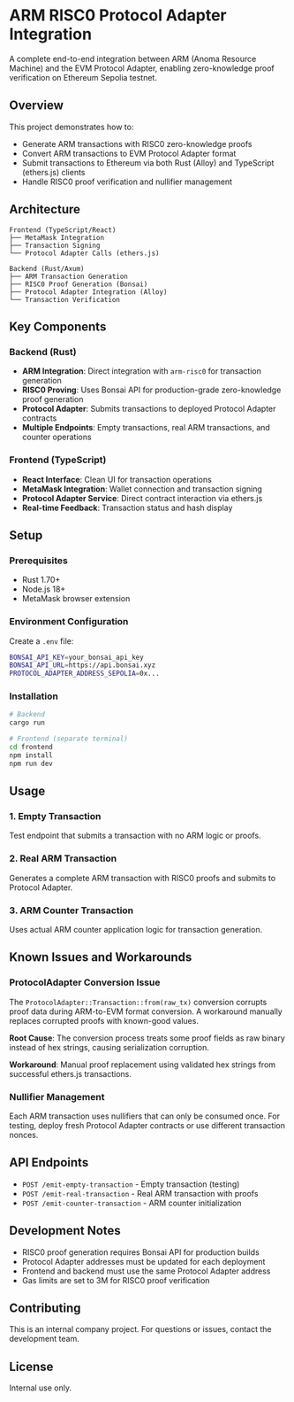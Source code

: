 # ARM RISC0 Protocol Adapter Integration

A complete end-to-end integration between ARM (Anoma Resource Machine) and the EVM Protocol Adapter, enabling zero-knowledge proof verification on Ethereum Sepolia testnet.

## Overview

This project demonstrates how to:
- Generate ARM transactions with RISC0 zero-knowledge proofs
- Convert ARM transactions to EVM Protocol Adapter format
- Submit transactions to Ethereum via both Rust (Alloy) and TypeScript (ethers.js) clients
- Handle RISC0 proof verification and nullifier management

## Architecture

```
Frontend (TypeScript/React)
├── MetaMask Integration
├── Transaction Signing
└── Protocol Adapter Calls (ethers.js)

Backend (Rust/Axum)
├── ARM Transaction Generation
├── RISC0 Proof Generation (Bonsai)
├── Protocol Adapter Integration (Alloy)
└── Transaction Verification
```

## Key Components

### Backend (Rust)
- **ARM Integration**: Direct integration with `arm-risc0` for transaction generation
- **RISC0 Proving**: Uses Bonsai API for production-grade zero-knowledge proof generation
- **Protocol Adapter**: Submits transactions to deployed Protocol Adapter contracts
- **Multiple Endpoints**: Empty transactions, real ARM transactions, and counter operations

### Frontend (TypeScript)
- **React Interface**: Clean UI for transaction operations
- **MetaMask Integration**: Wallet connection and transaction signing
- **Protocol Adapter Service**: Direct contract interaction via ethers.js
- **Real-time Feedback**: Transaction status and hash display

## Setup

### Prerequisites
- Rust 1.70+
- Node.js 18+
- MetaMask browser extension

### Environment Configuration
Create a `.env` file:
```bash
BONSAI_API_KEY=your_bonsai_api_key
BONSAI_API_URL=https://api.bonsai.xyz
PROTOCOL_ADAPTER_ADDRESS_SEPOLIA=0x...
```

### Installation
```bash
# Backend
cargo run

# Frontend (separate terminal)
cd frontend
npm install
npm run dev
```

## Usage

### 1. Empty Transaction
Test endpoint that submits a transaction with no ARM logic or proofs.

### 2. Real ARM Transaction
Generates a complete ARM transaction with RISC0 proofs and submits to Protocol Adapter.

### 3. ARM Counter Transaction
Uses actual ARM counter application logic for transaction generation.

## Known Issues and Workarounds

### ProtocolAdapter Conversion Issue
The `ProtocolAdapter::Transaction::from(raw_tx)` conversion corrupts proof data during ARM-to-EVM format conversion. A workaround manually replaces corrupted proofs with known-good values.

**Root Cause**: The conversion process treats some proof fields as raw binary instead of hex strings, causing serialization corruption.

**Workaround**: Manual proof replacement using validated hex strings from successful ethers.js transactions.

### Nullifier Management
Each ARM transaction uses nullifiers that can only be consumed once. For testing, deploy fresh Protocol Adapter contracts or use different transaction nonces.

## API Endpoints

- `POST /emit-empty-transaction` - Empty transaction (testing)
- `POST /emit-real-transaction` - Real ARM transaction with proofs
- `POST /emit-counter-transaction` - ARM counter initialization

## Development Notes

- RISC0 proof generation requires Bonsai API for production builds
- Protocol Adapter addresses must be updated for each deployment
- Frontend and backend must use the same Protocol Adapter address
- Gas limits are set to 3M for RISC0 proof verification

## Contributing

This is an internal company project. For questions or issues, contact the development team.

## License

Internal use only.